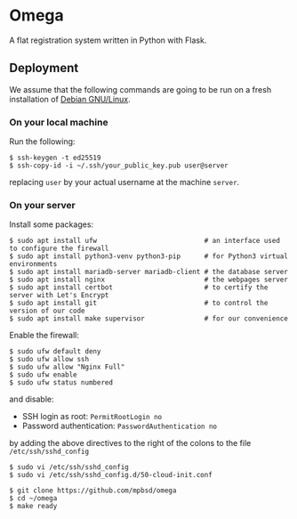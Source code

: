 # Omega

A flat registration system written in Python with Flask.

## Deployment

We assume that the following commands are going to be run on a fresh
installation of [Debian GNU/Linux][].

### On your local machine

Run the following:

```shell
$ ssh-keygen -t ed25519
$ ssh-copy-id -i ~/.ssh/your_public_key.pub user@server
```
replacing `user` by your actual username at the machine `server`.

### On your server

Install some packages:

```shell
$ sudo apt install ufw                           # an interface used to configure the firewall 
$ sudo apt install python3-venv python3-pip      # for Python3 virtual environments
$ sudo apt install mariadb-server mariadb-client # the database server
$ sudo apt install nginx                         # the webpages server
$ sudo apt install certbot                       # to certify the server with Let's Encrypt
$ sudo apt install git                           # to control the version of our code
$ sudo apt install make supervisor               # for our convenience
```

Enable the firewall:

```shell
$ sudo ufw default deny
$ sudo ufw allow ssh
$ sudo ufw allow "Nginx Full"
$ sudo ufw enable
$ sudo ufw status numbered
```

and disable:

  - SSH login as root:       `PermitRootLogin no`
  - Password authentication: `PasswordAuthentication no`

by adding the above directives to the right of the colons to the file
`/etc/ssh/sshd_config`

```shell
$ sudo vi /etc/ssh/sshd_config
$ sudo vi /etc/ssh/sshd_config.d/50-cloud-init.conf
```

```shell
$ git clone https://github.com/mpbsd/omega
$ cd ~/omega
$ make ready
```

[Debian GNU/Linux]: https://debian.org
